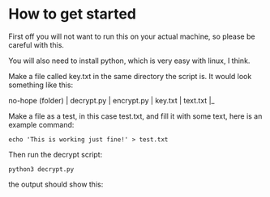 # How to get started

First off you will not want to run this on your actual machine, so please be careful with this. 

You will also need to install python, which is very easy with linux, I think.

Make a file called key.txt in the same directory the script is. It would look something like this:

no-hope (folder)
| decrypt.py
| encrypt.py
| key.txt
| text.txt
|_

Make a file as a test, in this case test.txt, and fill it with some text, here is an example command:
```
echo 'This is working just fine!' > test.txt
```
Then run the decrypt script:
```
python3 decrypt.py 
```
the output should show this:
